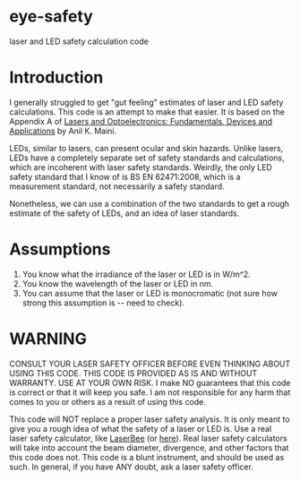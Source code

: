 # eye-safety
laser and LED safety calculation code

# Introduction
I generally struggled to get "gut feeling" estimates of laser and LED safety calculations. This code is an attempt to make that easier.
It is based on the Appendix A of [Lasers and Optoelectronics: Fundamentals, Devices and Applications](https://onlinelibrary.wiley.com/doi/pdf/10.1002/9781118688977.app1) by Anil K. Maini.

LEDs, similar to lasers, can present ocular and skin hazards.
Unlike lasers, LEDs have a completely separate set of safety standards and calculations, which are incoherent with laser safety standards.
Weirdly, the only LED safety standard that I know of is BS EN 62471:2008, which is a measurement standard, not necessarily a safety standard.

Nonetheless, we can use a combination of the two standards to get a rough estimate of the safety of LEDs, and an idea of laser standards.

# Assumptions
1. You know what the irradiance of the laser or LED is in W/m^2.
2. You know the wavelength of the laser or LED in nm.
3. You can assume that the laser or LED is monocromatic (not sure how strong this assumption is -- need to check).


# WARNING
CONSULT YOUR LASER SAFETY OFFICER BEFORE EVEN THINKING ABOUT USING THIS CODE. THIS CODE IS PROVIDED AS IS AND WITHOUT WARRANTY. USE AT YOUR OWN RISK.
I make NO guarantees that this code is correct or that it will keep you safe. I am not responsible for any harm that comes to you or others as a result of using this code.

This code will NOT replace a proper laser safety analysis. It is only meant to give you a rough idea of what the safety of a laser or LED is.
Use a real laser safety calculator, like [LaserBee](https://www.laserphysics.co.uk/store/laser-safety/laserbee-software) (or [here](https://lucidos.co.uk/blog/led-laser-safety/laserbee/)).
Real laser safety calculators will take into account the beam diameter, divergence, and other factors that this code does not.
This code is a blunt instrument, and should be used as such.
In general, if you have ANY doubt, ask a laser safety officer.

